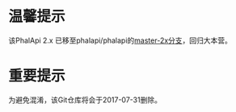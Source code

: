 # 温馨提示
该PhalApi 2.x 已移至phalapi/phalapi的[master-2x分支](https://github.com/phalapi/phalapi/tree/master-2x)，回归大本营。

# 重要提示
为避免混淆，该Git仓库将会于2017-07-31删除。